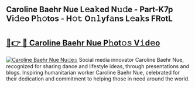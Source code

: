 ## Caroline Baehr Nue L𝚎a𝚔ed N𝚞𝚍e - Part-K7p Vi𝚍𝚎o P𝚑𝚘tos - H𝚘𝚝 O𝚗𝚕yf𝚊ns L𝚎a𝚔s FRotL

# <h2><a href="http://kfc324.oniu.top/?m=Caroline+Baehr+Nue">🔗👉 🔴 Caroline Baehr Nue P𝚑ot𝚘𝚜 V𝚒d𝚎o</a></h2>

[![Caroline Baehr Nue Nu𝚍e𝚜](https://i.imgur.com/0qMVB7G.gif)](http://kfc324.oniu.top/?m=Caroline+Baehr+Nue)
Social media innovator Caroline Baehr Nue, recognized for sharing dance and lifestyle ideas, through presentations and blogs. Inspiring humanitarian worker Caroline Baehr Nue, celebrated for their dedication and commitment to helping those in need around the world.  
